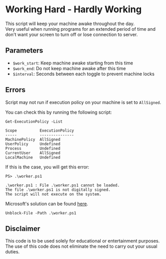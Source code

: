 # Working Hard - Hardly Working
This script will keep your machine awake throughout the day.  
Very useful when running programs for an extended period of time and don't want your screen to turn off or lose connection to server.

## Parameters
* `$work_start`: Keep machine awake starting from this time
* `$work_end`: Do not keep machine awake after this time
* `$interval`: Seconds between each toggle to prevent machine locks

## Errors
Script may not run if execution policy on your machine is set to `AllSigned`.

You can check this by running the following script:
```PS
Get-ExecutionPolicy -List

Scope          ExecutionPolicy
-----          ---------------
MachinePolicy  AllSigned
UserPolicy     Undefined
Process        Undefined
CurrentUser    AllSigned
LocalMachine   Undefined
```
If this is the case, you will get this error:
``` PS
PS> .\worker.ps1

.\worker.ps1 : File .\worker.ps1 cannot be loaded.
The file .\worker.ps1 is not digitally signed.
The script will not execute on the system.
```

Microsoft's solution can be found [here](https://learn.microsoft.com/en-us/powershell/module/microsoft.powershell.security/get-executionpolicy?view=powershell-7.3).
```PS
Unblock-File -Path .\worker.ps1
```

## Disclaimer
This code is to be used solely for educational or entertainment purposes.  
The use of this code does not eliminate the need to carry out your usual duties.